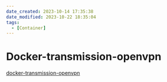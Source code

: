 ```yaml
---
date_created: 2023-10-14 17:35:38
date_modified: 2023-10-22 18:35:04
tags:
  - [Container]
---
```

# Docker-transmission-openvpn

[docker-transmission-openvpn](https://haugene.github.io/docker-transmission-openvpn/)
